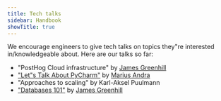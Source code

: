 ```yaml
---
title: Tech talks
sidebar: Handbook
showTitle: true
---
```


We encourage engineers to give tech talks on topics they"re interested in/knowledgeable about. Here are our talks so far:

- "PostHog Cloud infrastructure" by [James Greenhill](/handbook/people/team#james-greenhill-software-engineer)
- ["Let"s Talk About PyCharm"](https://drive.google.com/file/d/1GV08S638NzY1H0DI7w9ZHNSE4CcVbe6y/view?usp=sharing) by [Marius Andra](/handbook/people/team#marius-andra-software-engineer)
- "Approaches to scaling" by Karl-Aksel Puulmann
- ["Databases 101"](https://youtu.be/Cb-Ll5aOLvA) by [James Greenhill](/handbook/people/team#james-greenhill-software-engineer)
